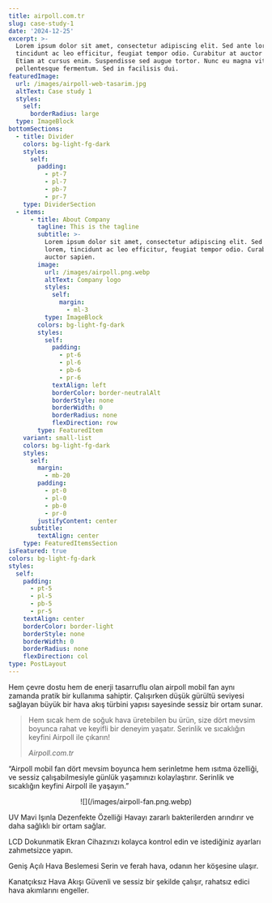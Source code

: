 ```yaml
---
title: airpoll.com.tr
slug: case-study-1
date: '2024-12-25'
excerpt: >-
  Lorem ipsum dolor sit amet, consectetur adipiscing elit. Sed ante lorem,
  tincidunt ac leo efficitur, feugiat tempor odio. Curabitur at auctor sapien.
  Etiam at cursus enim. Suspendisse sed augue tortor. Nunc eu magna vitae lorem
  pellentesque fermentum. Sed in facilisis dui.
featuredImage:
  url: /images/airpoll-web-tasarim.jpg
  altText: Case study 1
  styles:
    self:
      borderRadius: large
  type: ImageBlock
bottomSections:
  - title: Divider
    colors: bg-light-fg-dark
    styles:
      self:
        padding:
          - pt-7
          - pl-7
          - pb-7
          - pr-7
    type: DividerSection
  - items:
      - title: About Company
        tagline: This is the tagline
        subtitle: >-
          Lorem ipsum dolor sit amet, consectetur adipiscing elit. Sed ante
          lorem, tincidunt ac leo efficitur, feugiat tempor odio. Curabitur at
          auctor sapien.
        image:
          url: /images/airpoll.png.webp
          altText: Company logo
          styles:
            self:
              margin:
                - ml-3
          type: ImageBlock
        colors: bg-light-fg-dark
        styles:
          self:
            padding:
              - pt-6
              - pl-6
              - pb-6
              - pr-6
            textAlign: left
            borderColor: border-neutralAlt
            borderStyle: none
            borderWidth: 0
            borderRadius: none
            flexDirection: row
        type: FeaturedItem
    variant: small-list
    colors: bg-light-fg-dark
    styles:
      self:
        margin:
          - mb-20
        padding:
          - pt-0
          - pl-0
          - pb-0
          - pr-0
        justifyContent: center
      subtitle:
        textAlign: center
    type: FeaturedItemsSection
isFeatured: true
colors: bg-light-fg-dark
styles:
  self:
    padding:
      - pt-5
      - pl-5
      - pb-5
      - pr-5
    textAlign: center
    borderColor: border-light
    borderStyle: none
    borderWidth: 0
    borderRadius: none
    flexDirection: col
type: PostLayout
---
```

Hem çevre dostu hem de enerji tasarruflu olan airpoll mobil fan aynı zamanda pratik bir kullanıma sahiptir. Çalışırken düşük gürültü seviyesi sağlayan büyük bir hava akış türbini yapısı sayesinde sessiz bir ortam sunar.

> Hem sıcak hem de soğuk hava üretebilen bu ürün, size dört
> mevsim boyunca rahat ve keyifli bir deneyim yaşatır. Serinlik ve
> sıcaklığın keyfini Airpoll ile çıkarın!
>
> *Airpoll.com.tr*

“Airpoll mobil fan dört mevsim boyunca hem serinletme hem ısıtma özelliği, ve sessiz çalışabilmesiyle günlük yaşamınızı kolaylaştırır. Serinlik ve sıcaklığın keyfini Airpoll ile yaşayın.”

<div style="text-align: center">![](/images/airpoll-fan.png.webp)</div>

UV Mavi Işınla Dezenfekte Özelliği
Havayı zararlı bakterilerden arındırır ve daha sağlıklı bir ortam sağlar.

LCD Dokunmatik Ekran
Cihazınızı kolayca kontrol edin ve istediğiniz ayarları zahmetsizce yapın.

Geniş Açılı Hava Beslemesi
Serin ve ferah hava, odanın her köşesine ulaşır.

Kanatçıksız Hava Akışı
Güvenli ve sessiz bir şekilde çalışır, rahatsız edici hava akımlarını engeller.
